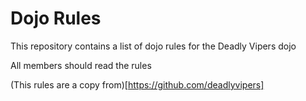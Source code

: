 Dojo Rules
==========

This repository contains a list of dojo rules for the Deadly Vipers dojo

All members should read the rules

(This rules are a copy from)[https://github.com/deadlyvipers]
